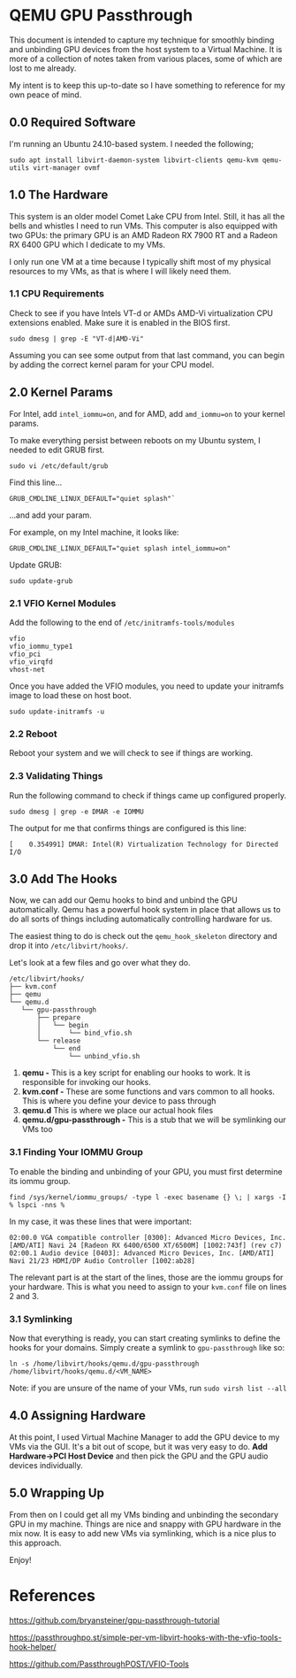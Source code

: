 # QEMU GPU Passthrough

This document is intended to capture my technique for smoothly binding and
unbinding GPU devices from the host system to a Virtual Machine.  It is more
of a collection of notes taken from various places, some of which are lost to me
already.

My intent is to keep this up-to-date so I have something to reference for my own
peace of mind.

## 0.0 Required Software
I'm running an Ubuntu 24.10-based system.  I needed the following;
```
sudo apt install libvirt-daemon-system libvirt-clients qemu-kvm qemu-utils virt-manager ovmf
```

## 1.0 The Hardware
This system is an older model Comet Lake CPU from Intel.  Still, it has all the
bells and whistles I need to run VMs.  This computer is also equipped with two
GPUs: the primary GPU is an AMD Radeon RX 7900 RT and a Radeon RX 6400 GPU which
I dedicate to my VMs.

I only run one VM at a time because I typically shift most of my physical
resources to my VMs, as that is where I will likely need them.

### 1.1 CPU Requirements
Check to see if you have Intels VT-d or AMDs AMD-Vi virtualization CPU
extensions enabled.  Make sure it is enabled in the BIOS first.
```
sudo dmesg | grep -E "VT-d|AMD-Vi"
```

Assuming you can see some output from that last command, you can begin by adding
the correct kernel param for your CPU model.

## 2.0 Kernel Params
For Intel, add `intel_iommu=on`, and for AMD, add `amd_iommu=on` to your kernel
params.

To make everything persist between reboots on my Ubuntu system, I needed to edit
GRUB first.

```
sudo vi /etc/default/grub
```

Find this line...
```
GRUB_CMDLINE_LINUX_DEFAULT="quiet splash"`
```
...and add your param. 

For example, on my Intel machine, it looks like:
```
GRUB_CMDLINE_LINUX_DEFAULT="quiet splash intel_iommu=on"
```

Update GRUB:
```
sudo update-grub
```

### 2.1 VFIO Kernel Modules
Add the following to the end of `/etc/initramfs-tools/modules`
```
vfio
vfio_iommu_type1
vfio_pci
vfio_virqfd
vhost-net
```

Once you have added the VFIO modules, you need to update your initramfs image to
load these on host boot.
```
sudo update-initramfs -u
```

### 2.2 Reboot
Reboot your system and we will check to see if things are working.

### 2.3 Validating Things
Run the following command to check if things came up configured properly.
```
sudo dmesg | grep -e DMAR -e IOMMU
```

The output for me that confirms things are configured is this line:
```
[    0.354991] DMAR: Intel(R) Virtualization Technology for Directed I/O
```

## 3.0 Add The Hooks
Now, we can add our Qemu hooks to bind and unbind the GPU automatically. 
Qemu has a powerful hook system in place that allows us to do all sorts of things
including automatically controlling hardware for us.

The easiest thing to do is check out the `qemu_hook_skeleton` directory and drop
it into `/etc/libvirt/hooks/`.

Let's look at a few files and go over what they do.
```
/etc/libvirt/hooks/
├── kvm.conf
├── qemu
└── qemu.d
   └── gpu-passthrough
       ├── prepare
       │   └── begin
       │       └── bind_vfio.sh
       └── release
           └── end
               └── unbind_vfio.sh
```

1. **qemu -** This is a key script for enabling our hooks to work.  It is
responsible for invoking our hooks.
2. **kvm.conf -** These are some functions and vars common to all hooks.  This
is where you define your device to pass through
3. **qemu.d** This is where we place our actual hook files
4. **qemu.d/gpu-passthrough -** This is a stub that we will be symlinking our 
VMs too

### 3.1 Finding Your IOMMU Group
To enable the binding and unbinding of your GPU, you must first determine its
iommu group.
```
find /sys/kernel/iommu_groups/ -type l -exec basename {} \; | xargs -I % lspci -nns %
```

In my case, it was these lines that were important:
```
02:00.0 VGA compatible controller [0300]: Advanced Micro Devices, Inc. [AMD/ATI] Navi 24 [Radeon RX 6400/6500 XT/6500M] [1002:743f] (rev c7)
02:00.1 Audio device [0403]: Advanced Micro Devices, Inc. [AMD/ATI] Navi 21/23 HDMI/DP Audio Controller [1002:ab28]
```
The relevant part is at the start of the lines, those are the iommu groups for 
your hardware.  This is what you need to assign to your `kvm.conf` file on 
lines 2 and 3.

### 3.1 Symlinking
Now that everything is ready, you can start creating symlinks to define the
hooks for your domains.  Simply create a symlink to `gpu-passthrough` like so:
```
ln -s /home/libvirt/hooks/qemu.d/gpu-passthrough /home/libvirt/hooks/qemu.d/<VM_NAME>
```

Note: if you are unsure of the name of your VMs, run `sudo virsh list --all`

## 4.0 Assigning Hardware
At this point, I used Virtual Machine Manager to add the GPU device to my VMs via
the GUI.  It's a bit out of scope, but it was very easy to do.  **Add Hardware->PCI 
Host Device** and then pick the GPU and the GPU audio devices individually.

## 5.0 Wrapping Up
From then on I could get all my VMs binding and unbinding the secondary GPU in 
my machine.  Things are nice and snappy with GPU hardware in the mix now.  It 
is easy to add new VMs via symlinking, which is a nice plus to this approach.

Enjoy!


# References
https://github.com/bryansteiner/gpu-passthrough-tutorial

https://passthroughpo.st/simple-per-vm-libvirt-hooks-with-the-vfio-tools-hook-helper/

https://github.com/PassthroughPOST/VFIO-Tools
